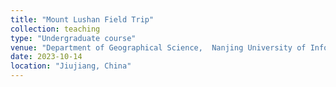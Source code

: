 ```yaml
---
title: "Mount Lushan Field Trip"
collection: teaching
type: "Undergraduate course"
venue: "Department of Geographical Science,  Nanjing University of Information Science and Technology"
date: 2023-10-14
location: "Jiujiang, China"
---
```

